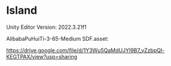 # Island
Unity Editor Version: 2022.3.21f1

AlibabaPuHuiTi-3-65-Medium SDF.asset:

https://drive.google.com/file/d/1Y3Wu5QaMdUJYI9B7_yZzbpQl-KEGTPAX/view?usp=sharing
